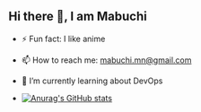 ## Hi there 👋, I am Mabuchi
- ⚡ Fun fact: I like anime
- 📫 How to reach me: mabuchi.mn@gmail.com
- 🌱 I’m currently learning about DevOps

- [![Anurag's GitHub stats](https://github-readme-stats.vercel.app/api?username=BuchiNy)](https://github.com/anuraghazra/github-readme-stats)

<!--
**BuchiNy/BuchiNy** is a ✨ _special_ ✨ repository because its `README.md` (this file) appears on your GitHub profile.

Here are some ideas to get you started:

- 🔭 I’m currently working on ...
- 🌱 I’m currently learning ...
- 👯 I’m looking to collaborate on ...
- 🤔 I’m looking for help with ...
- 💬 Ask me about ...
- 📫 How to reach me: ...
- 😄 Pronouns: ...
- ⚡ Fun fact: ...
-->

